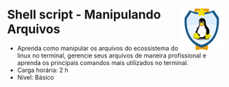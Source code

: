 <div width=100%>
    <img src="dio_course_bagde.png" width="20%" align="right">
<h1>Shell script - Manipulando Arquivos </h1>
</div>

* Aprenda como manipular os arquivos do ecossistema do linux no terminal, gerencie seus arquivos de maneira profissional e aprenda os principais comandos mais utilizados no terminal. 
* Carga horária: 2 h
* Nível: Básico